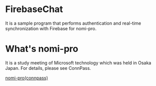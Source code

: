 # FirebaseChat
It is a sample program that performs authentication and real-time synchronization with Firebase for nomi-pro.

# What's nomi-pro

It is a study meeting of Microsoft technology which was held in Osaka Japan. For details, please see ConnPass.

[nomi-pro(connpass)](https://nomipro.connpass.com/event/101220/)
